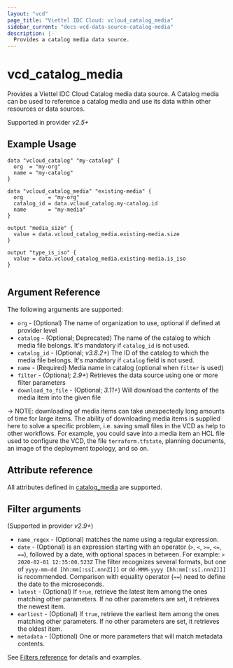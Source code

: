 ```yaml
---
layout: "vcd"
page_title: "Viettel IDC Cloud: vcloud_catalog_media"
sidebar_current: "docs-vcd-data-source-catalog-media"
description: |-
  Provides a catalog media data source.
---
```


# vcd\_catalog\_media

Provides a Viettel IDC Cloud Catalog media data source. A Catalog media can be used to reference a catalog media and use its 
data within other resources or data sources.

Supported in provider *v2.5+*

## Example Usage

```hcl
data "vcloud_catalog" "my-catalog" {
  org  = "my-org"
  name = "my-catalog"
}

data "vcloud_catalog_media" "existing-media" {
  org        = "my-org"
  catalog_id = data.vcloud_catalog.my-catalog.id
  name       = "my-media"
}

output "media_size" {
  value = data.vcloud_catalog_media.existing-media.size
}

output "type_is_iso" {
  value = data.vcloud_catalog_media.existing-media.is_iso
}


```

## Argument Reference

The following arguments are supported:

* `org` - (Optional) The name of organization to use, optional if defined at provider level
* `catalog` - (Optional; Deprecated) The name of the catalog to which media file belongs. It's mandatory if `catalog_id` is not used.
* `catalog_id` - (Optional; *v3.8.2+*) The ID of the catalog to which the media file belongs. It's mandatory if `catalog` field is not used.
* `name` - (Required) Media name in catalog (optional when `filter` is used)
* `filter` - (Optional; *2.9+*) Retrieves the data source using one or more filter parameters
* `download_to_file` - (Optional; *3.11+*) Will download the contents of the media item into the given file

-> NOTE: downloading of media items can take unexpectedly long amounts of time for large items. The ability of
downloading media items is supplied here to solve a specific problem, i.e. saving small files in the VCD as help
to other workflows. For example, you could save into a media item an HCL file used to configure the VCD, the file 
`terraform.tfstate`, planning documents, an image of the deployment topology, and so on.

## Attribute reference

All attributes defined in [catalog_media](/providers/terraform-viettelidc/vcloud/latest/docs/resources/catalog_media#attribute-reference) are supported.

## Filter arguments

(Supported in provider *v2.9+*)

* `name_regex` - (Optional) matches the name using a regular expression.
* `date` - (Optional) is an expression starting with an operator (`>`, `<`, `>=`, `<=`, `==`), followed by a date, with
  optional spaces in between. For example: `> 2020-02-01 12:35:00.523Z`
  The filter recognizes several formats, but one of `yyyy-mm-dd [hh:mm[:ss[.nnnZ]]]` or `dd-MMM-yyyy [hh:mm[:ss[.nnnZ]]]`
  is recommended.
  Comparison with equality operator (`==`) need to define the date to the microseconds.
* `latest` - (Optional) If `true`, retrieve the latest item among the ones matching other parameters. If no other parameters
  are set, it retrieves the newest item.
* `earliest` - (Optional) If `true`, retrieve the earliest item among the ones matching other parameters. If no other parameters
  are set, it retrieves the oldest item.
* `metadata` - (Optional) One or more parameters that will match metadata contents.

See [Filters reference](/providers/terraform-viettelidc/vcloud/latest/docs/guides/data_source_filters) for details and examples.

